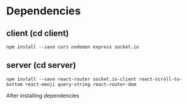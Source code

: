 # Dependencies
## client (cd client)
```npm install --save cors nodemon express socket.io```

## server (cd server)
```npm install --save react-router socket.io-client react-scroll-to-bottom react-emoji query-string react-router-dom```

After installing dependencies 

